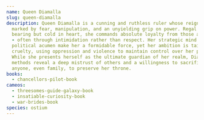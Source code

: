 ```yaml
---
name: Queen Diamalla
slug: queen-diamalla
description: Queen Diamalla is a cunning and ruthless ruler whose reign is
  marked by fear, manipulation, and an unyielding grip on power. Regal in
  bearing but cold in heart, she commands absolute loyalty from those around her
  - often through intimidation rather than respect. Her strategic mind and
  political acumen make her a formidable force, yet her ambition is tainted by
  cruelty, using oppression and violence to maintain control over her people.
  While she presents herself as the ultimate guardian of her realm, Diamalla’s
  methods reveal a deep mistrust of others and a willingness to sacrifice
  anyone, even family, to preserve her throne.
books:
  - chancellors-pilot-book
cameos:
  - threesomes-guide-galaxy-book
  - insatiable-curiosity-book
  - war-brides-book
species: ostium
---
```

